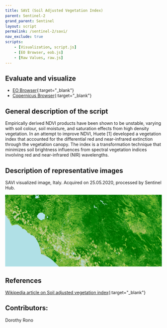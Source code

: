 ```yaml
---
title: SAVI (Soil Adjusted Vegetation Index)
parent: Sentinel-2
grand_parent: Sentinel
layout: script
permalink: /sentinel-2/savi/
nav_exclude: true
scripts:
    - [Visualization, script.js]
    - [EO Browser, eob.js]
    - [Raw Values, raw.js]
---
```



## Evaluate and visualize
 - [EO Browser](https://sentinelshare.page.link/LRqv){:target="_blank"}
 - [Copernicus Browser](https://link.dataspace.copernicus.eu/4rc){:target="_blank"}

## General description of the script

Empirically derived NDVI products have been shown to be unstable, varying with soil colour, soil moisture, and saturation effects from high density vegetation. In an attempt to improve NDVI, Huete [1] developed a vegetation index that accounted for the differential red and near-infrared extinction through the vegetation canopy. The index is a transformation technique that minimizes soil brightness influences from spectral vegetation indices involving red and near-infrared (NIR) wavelengths.

## Description of representative images

SAVI visualized image, Italy. Acquired on 25.05.2020, processed by Sentinel Hub. 

![SAVI](fig/fig1.png)

## References

[Wikipedia article on Soil adjusted vegetation index](https://en.wikipedia.org/wiki/Soil-adjusted_vegetation_index){:target="_blank"}

## Contributors:

Dorothy Rono
